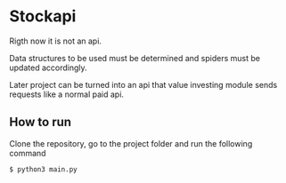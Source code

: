 # Stockapi

Rigth now it is not an api.

Data structures to be used must be determined and spiders must be updated accordingly.

Later project can be turned into an api that value investing module sends requests like a normal paid api.



## How to run

Clone the repository, go to the project folder and run the following command

```bash
$ python3 main.py 
```
